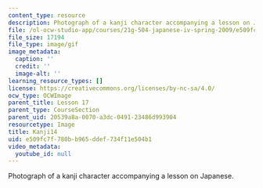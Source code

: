 ```yaml
---
content_type: resource
description: Photograph of a kanji character accompanying a lesson on Japanese.
file: /ol-ocw-studio-app/courses/21g-504-japanese-iv-spring-2009/e509fc7f780bb965ddef734f11e504b1_Kanji14.gif
file_size: 17194
file_type: image/gif
image_metadata:
  caption: ''
  credit: ''
  image-alt: ''
learning_resource_types: []
license: https://creativecommons.org/licenses/by-nc-sa/4.0/
ocw_type: OCWImage
parent_title: Lesson 17
parent_type: CourseSection
parent_uid: 20539a8a-0070-a3dc-0491-23486d993904
resourcetype: Image
title: Kanji14
uid: e509fc7f-780b-b965-ddef-734f11e504b1
video_metadata:
  youtube_id: null
---
```

Photograph of a kanji character accompanying a lesson on Japanese.